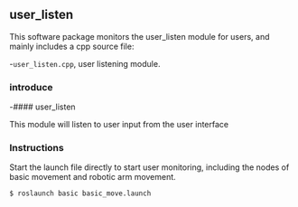 ## user_listen

This software package monitors the user_listen module for users, and mainly includes a cpp source file:

-`user_listen.cpp`, user listening module.

### introduce

-#### user_listen

   This module will listen to user input from the user interface


### Instructions

Start the launch file directly to start user monitoring, including the nodes of basic movement and robotic arm movement.

```sh
$ roslaunch basic basic_move.launch
```
